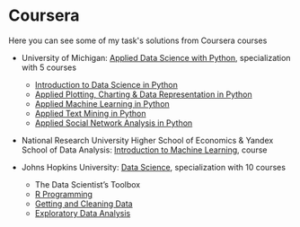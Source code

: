 # Coursera

Here you can see some of my task's solutions from Coursera courses

* University of Michigan: [Applied Data Science with Python](/Applied_Data_Science_with_Python), specialization with 5 courses
  * [Introduction to Data Science in Python](/Applied_Data_Science_with_Python/Introduction_to_Data_Science)
  * [Applied Plotting, Charting & Data Representation in Python](/Applied_Data_Science_with_Python/Applied_Plotting)
  * [Applied Machine Learning in Python](/Applied_Data_Science_with_Python/Applied_Machine_Learning)
  * [Applied Text Mining in Python](/Applied_Data_Science_with_Python/Applied_Text_Mining)
  * [Applied Social Network Analysis in Python](/Applied_Data_Science_with_Python/Applied_Social_Network_Analysis)
  
* National Research University Higher School of Economics & Yandex School of Data Analysis: [Introduction to Machine Learning](/Introduction_to_Machine_Learning), course

* Johns Hopkins University: [Data Science](/Data_Science), specialization with 10 courses
  * The Data Scientist’s Toolbox
  * [R Programming](/Data_Science/R_Programming)
  * [Getting and Cleaning Data](/Data_Science/Getting_and_Cleaning_Data)
  * [Exploratory Data Analysis](/Data_Science/Exploratory_Data_Analysis)